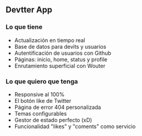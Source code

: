 ## Devtter App

### Lo que tiene

-  Actualización en tiempo real
-  Base de datos para devits y usuarios
-  Autentificación de usuarios con Github
-  Páginas: inicio, home, status y profile
-  Enrutamiento superficial con Wouter

### Lo que quiero que tenga

-  Responsive al 100%
-  El botón like de Twitter
-  Página de error 404 personalizada
-  Temas configurables
-  Gestor de estado perfecto (xD)
-  Funcionalidad "likes" y "coments" como servicio

